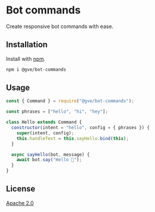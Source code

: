 # Bot commands

Create responsive bot commands with ease.

## Installation

Install with [npm](https://www.npmjs.com/).

```bash
npm i @gve/bot-commands
```

## Usage

```js
const { Command } = require("@gve/bot-commands");

const phrases = ["hello", "hi", "hey"];

class Hello extends Command {
  constructor(intent = "hello", config = { phrases }) {
    super(intent, config);
    this.handleText = this.sayHello.bind(this);
  }

  async sayHello(bot, message) {
    await bot.say("Hello 👋");
  }
}
```

## License

[Apache 2.0](https://choosealicense.com/licenses/apache-2.0/)
